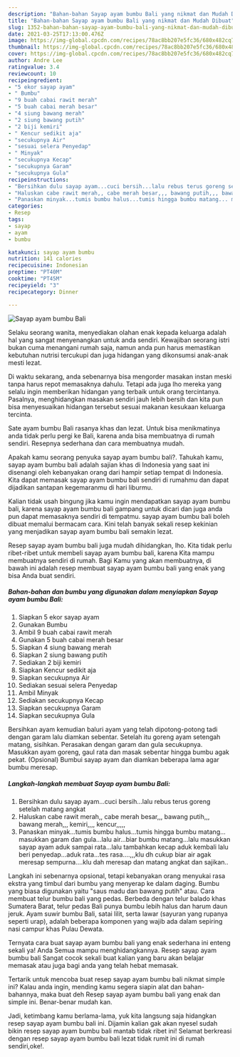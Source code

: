 ```yaml
---
description: "Bahan-bahan Sayap ayam bumbu Bali yang nikmat dan Mudah Dibuat"
title: "Bahan-bahan Sayap ayam bumbu Bali yang nikmat dan Mudah Dibuat"
slug: 1352-bahan-bahan-sayap-ayam-bumbu-bali-yang-nikmat-dan-mudah-dibuat
date: 2021-03-25T17:13:00.476Z
image: https://img-global.cpcdn.com/recipes/78ac8bb207e5fc36/680x482cq70/sayap-ayam-bumbu-bali-foto-resep-utama.jpg
thumbnail: https://img-global.cpcdn.com/recipes/78ac8bb207e5fc36/680x482cq70/sayap-ayam-bumbu-bali-foto-resep-utama.jpg
cover: https://img-global.cpcdn.com/recipes/78ac8bb207e5fc36/680x482cq70/sayap-ayam-bumbu-bali-foto-resep-utama.jpg
author: Andre Lee
ratingvalue: 3.4
reviewcount: 10
recipeingredient:
- "5 ekor sayap ayam"
- " Bumbu"
- "9 buah cabai rawit merah"
- "5 buah cabai merah besar"
- "4 siung bawang merah"
- "2 siung bawang putih"
- "2 biji kemiri"
- " Kencur sedikit aja"
- "secukupnya Air"
- "sesuai selera Penyedap"
- " Minyak"
- "secukupnya Kecap"
- "secukupnya Garam"
- "secukupnya Gula"
recipeinstructions:
- "Bersihkan dulu sayap ayam...cuci bersih...lalu rebus terus goreng setelah matang angkat"
- "Haluskan cabe rawit merah,, cabe merah besar,,, bawang putih,,, bawang merah,,, kemiri,,,, kencur,,,,,"
- "Panaskan minyak...tumis bumbu halus...tumis hingga bumbu matang... masukkan garam dan gula...lalu air...biar bumbu matang...lalu masukkan sayap ayam aduk sampai rata...lalu tambahkan kecap aduk kembali lalu beri penyedap...aduk rata...tes rasa....,,,klu dh cukup biar air agak meresap sempurna....klu dah meresap dan matang angkat dan sajikan.."
categories:
- Resep
tags:
- sayap
- ayam
- bumbu

katakunci: sayap ayam bumbu 
nutrition: 141 calories
recipecuisine: Indonesian
preptime: "PT40M"
cooktime: "PT45M"
recipeyield: "3"
recipecategory: Dinner

---
```



![Sayap ayam bumbu Bali](https://img-global.cpcdn.com/recipes/78ac8bb207e5fc36/680x482cq70/sayap-ayam-bumbu-bali-foto-resep-utama.jpg)

Selaku seorang wanita, menyediakan olahan enak kepada keluarga adalah hal yang sangat menyenangkan untuk anda sendiri. Kewajiban seorang istri bukan cuma menangani rumah saja, namun anda pun harus memastikan kebutuhan nutrisi tercukupi dan juga hidangan yang dikonsumsi anak-anak mesti lezat.

Di waktu  sekarang, anda sebenarnya bisa mengorder masakan instan meski tanpa harus repot memasaknya dahulu. Tetapi ada juga lho mereka yang selalu ingin memberikan hidangan yang terbaik untuk orang tercintanya. Pasalnya, menghidangkan masakan sendiri jauh lebih bersih dan kita pun bisa menyesuaikan hidangan tersebut sesuai makanan kesukaan keluarga tercinta. 

Sate ayam bumbu Bali rasanya khas dan lezat. Untuk bisa menikmatinya anda tidak perlu pergi ke Bali, karena anda bisa membuatnya di rumah sendiri. Resepnya sederhana dan cara membuatnya mudah.

Apakah kamu seorang penyuka sayap ayam bumbu bali?. Tahukah kamu, sayap ayam bumbu bali adalah sajian khas di Indonesia yang saat ini disenangi oleh kebanyakan orang dari hampir setiap tempat di Indonesia. Kita dapat memasak sayap ayam bumbu bali sendiri di rumahmu dan dapat dijadikan santapan kegemaranmu di hari liburmu.

Kalian tidak usah bingung jika kamu ingin mendapatkan sayap ayam bumbu bali, karena sayap ayam bumbu bali gampang untuk dicari dan juga anda pun dapat memasaknya sendiri di tempatmu. sayap ayam bumbu bali boleh dibuat memalui bermacam cara. Kini telah banyak sekali resep kekinian yang menjadikan sayap ayam bumbu bali semakin lezat.

Resep sayap ayam bumbu bali juga mudah dihidangkan, lho. Kita tidak perlu ribet-ribet untuk membeli sayap ayam bumbu bali, karena Kita mampu membuatnya sendiri di rumah. Bagi Kamu yang akan membuatnya, di bawah ini adalah resep membuat sayap ayam bumbu bali yang enak yang bisa Anda buat sendiri.

<!--inarticleads1-->

##### Bahan-bahan dan bumbu yang digunakan dalam menyiapkan Sayap ayam bumbu Bali:

1. Siapkan 5 ekor sayap ayam
1. Gunakan  Bumbu
1. Ambil 9 buah cabai rawit merah
1. Gunakan 5 buah cabai merah besar
1. Siapkan 4 siung bawang merah
1. Siapkan 2 siung bawang putih
1. Sediakan 2 biji kemiri
1. Siapkan  Kencur sedikit aja
1. Siapkan secukupnya Air
1. Sediakan sesuai selera Penyedap
1. Ambil  Minyak
1. Sediakan secukupnya Kecap
1. Siapkan secukupnya Garam
1. Siapkan secukupnya Gula


Bersihkan ayam kemudian baluri ayam yang telah dipotong-potong tadi dengan garam lalu diamkan sebentar. Setelah itu goreng ayam setengah matang, sisihkan. Perasakan dengan garam dan gula secukupnya. Masukkan ayam goreng, gaul rata dan masak sebentar hingga bumbu agak pekat. (Opsional) Bumbui sayap ayam dan diamkan beberapa lama agar bumbu meresap. 

<!--inarticleads2-->

##### Langkah-langkah membuat Sayap ayam bumbu Bali:

1. Bersihkan dulu sayap ayam...cuci bersih...lalu rebus terus goreng setelah matang angkat
1. Haluskan cabe rawit merah,, cabe merah besar,,, bawang putih,,, bawang merah,,, kemiri,,,, kencur,,,,,
1. Panaskan minyak...tumis bumbu halus...tumis hingga bumbu matang... masukkan garam dan gula...lalu air...biar bumbu matang...lalu masukkan sayap ayam aduk sampai rata...lalu tambahkan kecap aduk kembali lalu beri penyedap...aduk rata...tes rasa....,,,klu dh cukup biar air agak meresap sempurna....klu dah meresap dan matang angkat dan sajikan..


Langkah ini sebenarnya opsional, tetapi kebanyakan orang menyukai rasa ekstra yang timbul dari bumbu yang menyerap ke dalam daging. Bumbu yang biasa digunakan yaitu &#34;saus madu dan bawang putih&#34; atau. Cara membuat telur bumbu bali yang pedas. Berbeda dengan telur balado khas Sumatera Barat, telur pedas Bali punya bumbu lebih halus dan harum daun jeruk. Ayam suwir bumbu Bali, satai lilit, serta lawar (sayuran yang rupanya seperti urap), adalah beberapa komponen yang wajib ada dalam sepiring nasi campur khas Pulau Dewata. 

Ternyata cara buat sayap ayam bumbu bali yang enak sederhana ini enteng sekali ya! Anda Semua mampu menghidangkannya. Resep sayap ayam bumbu bali Sangat cocok sekali buat kalian yang baru akan belajar memasak atau juga bagi anda yang telah hebat memasak.

Tertarik untuk mencoba buat resep sayap ayam bumbu bali nikmat simple ini? Kalau anda ingin, mending kamu segera siapin alat dan bahan-bahannya, maka buat deh Resep sayap ayam bumbu bali yang enak dan simple ini. Benar-benar mudah kan. 

Jadi, ketimbang kamu berlama-lama, yuk kita langsung saja hidangkan resep sayap ayam bumbu bali ini. Dijamin kalian gak akan nyesel sudah bikin resep sayap ayam bumbu bali mantab tidak ribet ini! Selamat berkreasi dengan resep sayap ayam bumbu bali lezat tidak rumit ini di rumah sendiri,oke!.

